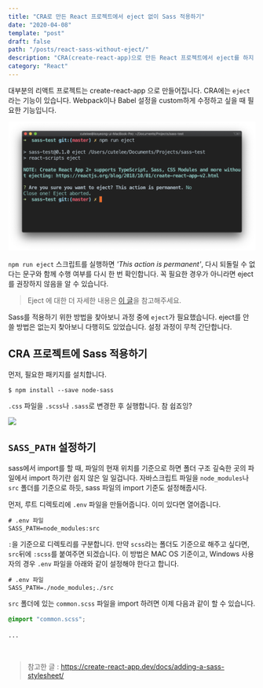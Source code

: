 ```yaml
---
title: "CRA로 만든 React 프로젝트에서 eject 없이 Sass 적용하기"
date: "2020-04-08"
template: "post"
draft: false
path: "/posts/react-sass-without-eject/"
description: "CRA(create-react-app)으로 만든 React 프로젝트에서 eject를 하지 않고 Sass를 적용하는 방법을 정리한 글입니다."
category: "React"
---
```


대부분의 리액트 프로젝트는 create-react-app 으로 만들어집니다. CRA에는 `eject`라는 기능이 있습니다. Webpack이나 Babel 설정을 custom하게 수정하고 싶을 때 필요한 기능입니다.

![eject warning](../../image/2020/2020-04-08-react-sass-without-eject/eject-command.png)

`npm run eject` 스크립트를 실행하면 *'This action is permanent'*, 다시 되돌릴 수 없다는 문구와 함께 수행 여부를 다시 한 번 확인합니다. 꼭 필요한 경우가 아니라면 eject를 권장하지 않음을 알 수 있습니다.

> Eject 에 대한 더 자세한 내용은 [이 글](https://medium.com/curated-by-versett/dont-eject-your-create-react-app-b123c5247741)을 참고해주세요.

Sass를 적용하기 위한 방법을 찾아보니 과정 중에 `eject`가 필요했습니다. eject를 안 쓸 방법은 없는지 찾아보니 다행히도 있었습니다. 설정 과정이 무척 간단합니다.
 
## CRA 프로젝트에 Sass 적용하기 

먼저, 필요한 패키지를 설치합니다.

```
$ npm install --save node-sass
```

`.css` 파일을 `.scss`나 `.sass`로 변경한 후 실행합니다. 참 쉽죠잉?

<img src="https://1.bp.blogspot.com/-J0I5sc9fwEw/WmWQXWJL70I/AAAAAAAAs98/ZFH2q102ZUQIRzd-AB00vJDo4IZ_53c0wCLcBGAs/s1600/bobrosspainting.jpg" style="margin:auto; display:block;">

## `SASS_PATH` 설정하기
sass에서 import를 할 때, 파일의 현재 위치를 기준으로 하면 폴더 구조 깊숙한 곳의 파일에서 import 하기란 쉽지 않은 일 일겁니다. 자바스크립트 파일을 `node_modules`나 `src` 폴더를 기준으로 하듯, sass 파일의 import 기준도 설정해줍시다.

먼저, 루트 디렉토리에 `.env` 파일을 만들어줍니다. 이미 있다면 열어줍니다.

```
# .env 파일
SASS_PATH=node_modules:src
```
`:`을 기준으로 디렉토리를 구분합니다. 만약 `scss`라는 폴더도 기준으로 해주고 싶다면, `src`뒤에 `:scss`를 붙여주면 되겠습니다. 이 방법은 MAC OS 기준이고, Windows 사용자의 경우 `.env` 파일을 아래와 같이 설정해야 한다고 합니다.

```
# .env 파일
SASS_PATH=./node_modules;./src
```

`src` 폴더에 있는 `common.scss` 파일을 import 하려면 이제 다음과 같이 할 수 있습니다.

```scss
@import "common.scss";

...
```

<br/>

> 참고한 글 : https://create-react-app.dev/docs/adding-a-sass-stylesheet/